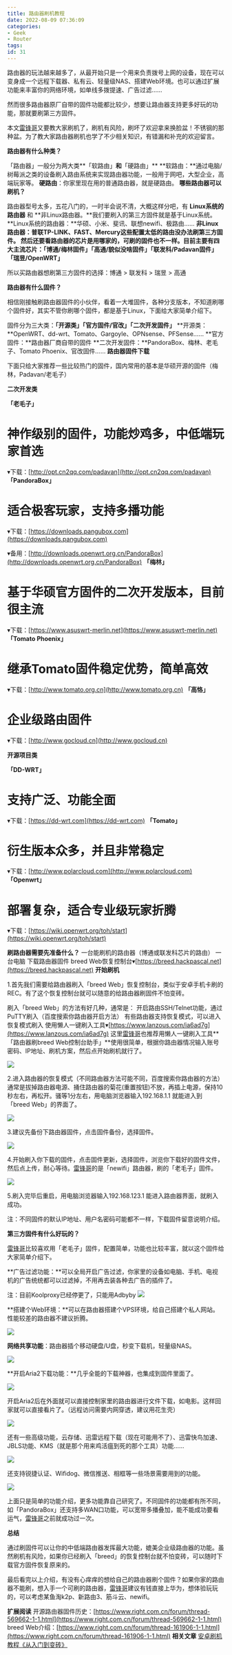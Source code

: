 ```yaml
---
title: 路由器刷机教程
date: 2022-08-09 07:36:09
categories:
- Geek
- Router
tags:
id: 31
---
```


路由器的玩法越来越多了，从最开始只是一个用来负责拨号上网的设备，现在可以变身成一个远程下载器、私有云、轻量级NAS、搭建Web环境。也可以通过扩展功能来丰富你的网络环境，如单线多拨提速、广告过滤……

然而很多路由器原厂自带的固件功能都比较少，想要让路由器支持更多好玩的功能，那就要刷第三方固件。

<!--more-->

本文[雷锋哥](https://www.xiaoyi.vc/author/huoleifeng)又要教大家刷机了，刷机有风险，刷坏了欢迎拿来换脸盆！不锈钢的那种盆。为了教大家路由器刷机也学了不少相关知识，有错漏和补充的欢迎留言。

**路由器有什么种类？**

「路由器」一般分为两大类**「软路由」**和**「硬路由」**
**软路由：**通过电脑/树莓派之类的设备刷入路由系统来实现路由器功能，一般用于网吧，大型企业，高端玩家等。
**硬路由**：你家里现在用的普通路由器，就是硬路由。
**哪些路由器可以刷机？**

路由器型号太多，五花八门的，一时半会说不清，大概这样分吧，有 **Linux系统的路由器** 和 **非Linux路由器。**我们要刷入的第三方固件就是基于Linux系统。
**Linux系统的路由器：**华硕、小米、斐讯、联想newifi、极路由……
**非Linux路由器：**普联TP-LINK、FAST、Mercury这些配置太低的路由没办法刷第三方固件。
然后还要看路由器的芯片是用哪家的，可刷的固件也不一样。目前主要有四大主流芯片：**「博通/梅林固件」「高通/貌似没啥固件」「联发科/Padavan固件」「瑞昱/OpenWRT」**

所以买路由器想刷第三方固件的选择：博通 > 联发科 > 瑞昱 > 高通

**路由器有什么固件？**

相信刚接触刷路由器固件的小伙伴，看着一大堆固件，各种分支版本，不知道刷哪个固件好，其实不管你刷哪个固件，都是基于Linux，下面给大家简单介绍下。

固件分为三大类：**「开源类」「官方固件/官改」「二次开发固件」**
**开源类：**OpenWRT、dd-wrt、Tomato、Gargoyle、OPNsense、PFSense……
**官方固件：**路由器厂商自带的固件
**二次开发固件：**PandoraBox、梅林、老毛子、Tomato Phoenix、官改固件……
**路由器固件下载**

下面只给大家推荐一些比较热门的固件，国内常用的基本是华硕开源的固件（梅林，Padavan/老毛子）

**二次开发类**

**「老毛子」**

# 神作级别的固件，功能炒鸡多，中低端玩家首选

▾下载：[http://opt.cn2qq.com/padavan](http://opt.cn2qq.com/padavan)
**「PandoraBox」**

# 适合极客玩家，支持多播功能

▾下载：[https://downloads.pangubox.com](https://downloads.pangubox.com)

▾备用：[http://downloads.openwrt.org.cn/PandoraBox](http://downloads.openwrt.org.cn/PandoraBox)
**「梅林」**

# 基于华硕官方固件的二次开发版本，目前很主流

▾下载：[https://www.asuswrt-merlin.net](https://www.asuswrt-merlin.net)
**「Tomato Phoenix」**

# 继承Tomato固件稳定优势，简单高效

▾下载：[http://www.tomato.org.cn](http://www.tomato.org.cn)
**「高恪」**

# 企业级路由固件

▾下载：[http://www.gocloud.cn](http://www.gocloud.cn)

**开源项目类**

**「DD-WRT」**

# 支持广泛、功能全面

▾下载：[https://dd-wrt.com](https://dd-wrt.com)
**「Tomato」**

# 衍生版本众多，并且非常稳定

▾下载：[http://www.polarcloud.com](http://www.polarcloud.com)
**「Openwrt」**

# 部署复杂，适合专业级玩家折腾

▾下载：[https://wiki.openwrt.org/toh/start](https://wiki.openwrt.org/toh/start)

**刷路由器需要先准备什么？**
一台能刷机的路由器（博通或联发科芯片的路由）
一台电脑
下载路由器固件
breed Web恢复控制台▾[https://breed.hackpascal.net](https://breed.hackpascal.net)
**开始刷机**

1.首先我们需要给路由器刷入「breed Web」恢复控制台，类似于安卓手机卡刷的REC。有了这个恢复控制台就可以随意的给路由器刷固件不怕变砖。

刷入「breed Web」的方法有好几种，通常是：
开启路由SSH/Telnet功能，通过PuTTY刷入（百度搜索你路由器开启方法）
有些路由器支持恢复模式，可以进入恢复模式刷入
使用懒人一键刷入工具▾[https://www.lanzous.com/ia6ad7g](https://www.lanzous.com/ia6ad7g)
这里[雷锋哥](https://www.xiaoyi.vc/author/huoleifeng)也推荐用懒人一键刷入工具**「路由器刷breed Web控制台助手」**使用很简单，根据你路由器情况输入账号密码、IP地址、刷机方案，然后点开始刷机就行了。

![](https://img.arctee.cn/one/202208090740740.png)

2.进入路由器的恢复模式（不同路由器方法可能不同，百度搜索你路由器的方法）通常是拔掉路由器电源、捅住路由器的菊花(重置按钮)不放，再插上电源，保持10秒左右，再松开。骚等1分左右，用电脑浏览器输入192.168.1.1 就能进入到「breed Web」的界面了。

![](https://img.arctee.cn/one/202208090740916.png)

3.建议先备份下路由器固件，点击固件备份，选择固件。

![](https://img.arctee.cn/one/202208090741978.png)

4.开始刷入你下载的固件，点击固件更新，选择固件，浏览你下载好的固件文件，然后点上传，耐心等待。[雷锋哥](https://www.xiaoyi.vc/author/huoleifeng)的是「newifi」路由器，刷的「老毛子」固件。

![](https://img.arctee.cn/one/202208090741018.png)

5.刷入完毕后重启，用电脑浏览器输入192.168.123.1 能进入路由器界面，就刷入成功。

注：不同固件的默认IP地址、用户名密码可能都不一样，下载固件留意说明介绍。

**第三方固件有什么好玩的？**

[雷锋哥](https://www.xiaoyi.vc/author/huoleifeng)比较喜欢用「老毛子」固件，配置简单，功能也比较丰富，就以这个固件给大家简单介绍下。

**广告过滤功能：**可以全局开启广告过滤，你家里的设备如电脑、手机、电视机的广告统统都可以过滤掉，不用再去装各种去广告的插件了。

注：目前Koolproxy已经停更了，只能用Adbyby
![](https://img.arctee.cn/one/202208090741853.png)

**搭建个Web环境：**可以在路由器搭建个VPS环境，给自己搭建个私人网站。性能较差的路由器不建议折腾。

![](https://img.arctee.cn/one/202208090742287.png)

**网络共享功能**：路由器插个移动硬盘/U盘，秒变下载机，轻量级NAS。

![](https://img.arctee.cn/one/202208090742970.png)

**开启Aria2下载功能：**几乎全能的下载神器，也集成到固件里面了。

![](https://img.arctee.cn/one/202208090743727.png)

开启Aria2后在外面就可以直接控制家里的路由器进行文件下载，如电影。这样回家就可以直接看片了。（远程访问需要内网穿透，建议用花生壳）

![](https://img.arctee.cn/one/202208090743637.png)

还有一些高级功能，云存储、迅雷远程下载（现在可能用不了）、迅雷快鸟加速、JBLS功能、KMS（就是那个用来鸡活瘟到死的那个工具）功能……

![](https://img.arctee.cn/one/202208090743590.png)

还支持锐捷认证、Wifidog、微信推送、相框等一些场景需要用到的功能。

![](https://img.arctee.cn/one/202208090743775.png)

上面只是简单的功能介绍，更多功能靠自己研究了。不同固件的功能都有所不同，如「PandoraBox」还支持多WAN口功能，可以宽带多播叠加，能不能成功要看运气，[雷锋哥](https://www.xiaoyi.vc/author/huoleifeng)之前就成功过一次。

**总结**

通过刷固件可以让你的中低端路由器发挥最大功能，媲美企业级路由器的功能。虽然刷机有风险，如果你已经刷入「breed」的恢复控制台就不怕变砖，可以随时下载官方固件恢复原来的。

最后看完以上介绍，有没有心痒痒的想给自己的路由器刷个固件？如果你家的路由器不能刷，想入手一个可刷的路由器，[雷锋哥](https://www.xiaoyi.vc/author/huoleifeng)建议有钱直接上华为，想体验玩玩的，可以考虑某鱼淘k2p、新路由3、筋斗云、newifi。

**扩展阅读**
开源路由器固件历史：[https://www.right.com.cn/forum/thread-569662-1-1.html](https://www.right.com.cn/forum/thread-569662-1-1.html)
breed Web介绍：[https://www.right.com.cn/forum/thread-161906-1-1.html](https://www.right.com.cn/forum/thread-161906-1-1.html)
**相关文章**
[安卓刷机教程《从入门到变砖》](https://www.xiaoyi.vc/android-shuaji-jiaocheng.html)


